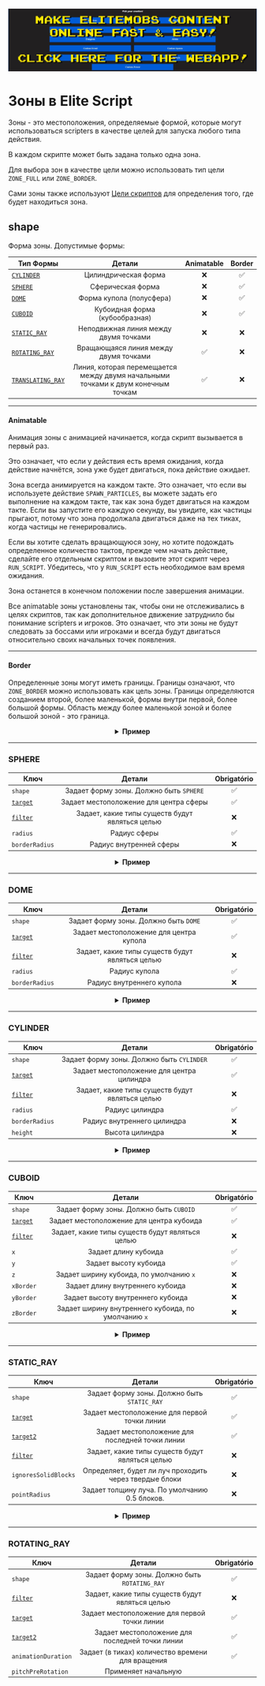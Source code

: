 [![webapp_banner.jpg](../../../img/wiki/webapp_banner.jpg)](https://magmaguy.com/webapp/webapp.html)

# Зоны в Elite Script

Зоны - это местоположения, определяемые формой, которые могут использоваться scripters  в качестве целей для запуска любого типа действия.

В каждом скрипте может быть задана только одна зона.

Для выбора зон в качестве цели можно использовать тип цели `ZONE_FULL` или `ZONE_BORDER`.

Сами зоны также используют [Цели скриптов]($language$/elitemobs/elitescript_targets.md) для определения того, где будет находиться зона.

## shape

Форма зоны. Допустимые формы:

| Тип Формы                                                               | Детали | Animatable | Border |
|--------------------------------------------------------------------------| :-: | :-: | :-: |
| [`CYLINDER`]($language$/elitemobs/elitescript_zones.md&section=cylinder)         | Цилиндрическая форма | ❌ | ✅ |
| [`SPHERE`]($language$/elitemobs/elitescript_zones.md&section=sphere)             | Сферическая форма | ❌ | ✅ |
| [`DOME`]($language$/elitemobs/elitescript_zones.md&section=dome)                 | Форма купола (полусфера) | ❌ | ✅ |
| [`CUBOID`]($language$/elitemobs/elitescript_zones.md&section=cuboid)             | Кубоидная форма (кубообразная) | ❌ | ✅ |
| [`STATIC_RAY`]($language$/elitemobs/elitescript_zones.md&section=static_ray)     | Неподвижная линия между двумя точками | ❌ | ❌ |
| [`ROTATING_RAY`]($language$/elitemobs/elitescript_zones.md&section=rotating_ray) | Вращающаяся линия между двумя точками | ✅ | ❌ |
| [`TRANSLATING_RAY`]($language$/elitemobs/elitescript_zones.md&section=translating_ray) | Линия, которая перемещается между двумя начальными точками к двум конечным точкам | ✅ | ❌ |

---

#### Animatable

Анимация зоны с анимацией начинается, когда скрипт вызывается в первый раз.

Это означает, что если у действия есть время ожидания, когда действие начнётся, зона уже будет двигаться, пока действие ожидает.

Зона всегда анимируется на каждом такте. Это означает, что если вы используете действие `SPAWN_PARTICLES`, вы можете задать его выполнение на каждом такте, так как зона будет двигаться на каждом такте. Если вы запустите его каждую секунду, вы увидите, как частицы прыгают, потому что зона продолжала двигаться даже на тех тиках, когда частицы не генерировались.

Если вы хотите сделать вращающуюся зону, но хотите подождать определенное количество тактов, прежде чем начать действие, сделайте его отдельным скриптом и вызовите этот скрипт через `RUN_SCRIPT`.  Убедитесь, что у  `RUN_SCRIPT`  есть необходимое вам время ожидания.

Зона останется в конечном положении после завершения анимации.

Все animatable зоны установлены так, чтобы они не отслеживались в целях скриптов, так как дополнительное движение затруднило бы понимание scripters  и игроков. Это означает, что эти зоны не будут следовать за боссами или игроками и всегда будут двигаться относительно своих начальных точек появления.

---

#### Border

Определенные зоны могут иметь границы. Границы означают, что `ZONE_BORDER`  можно использовать как цель зоны. Границы определяются созданием второй, более маленькой, формы внутри первой, более большой формы.  Область между более маленькой зоной и более большой зоной - это граница.

<div align="center">

<details> 

<summary><b>Пример</b></summary>

<div align="left">

```yaml
eliteScript:
  Example:
    Events:
      - EliteMobDamagedByPlayerEvent
    Zone:
      shape: CYLINDER
      radius: 4
      borderRadius: 3
      height: 8
      Target:
        targetType: SELF
    Actions:
      - action: SPAWN_PARTICLE
        particles:
          - particle: SMOKE_LARGE
        Target:
          targetType: ZONE_BORDER
        repeatEvery: 5
        times: 20
```

<div align="center">

![elitescript_zones_border.jpg](../../../img/wiki/elitescript_zones_border.jpg)

</div>

Этот скрипт создает дымовые частицы, которые  **только**  появляются на границе зоны в течение 5 секунд (repeat every 5 x times 20 = 100 ticks).

Если бы вы не использовали опцию `ZONE_BORDER`, а вместо этого  опцию  `ZONE_FULL`, то вся зона была бы покрыта дымовыми частицами, как в этом случае:

<div align="center">

![elitescript_zones_borderfull.jpg](../../../img/wiki/elitescript_zones_borderfull.jpg)

</div>

</div>

</details>

</div>

---

### SPHERE

| Ключ                                                         | Детали | Obrigatório |
|-------------------------------------------------------------| :-: | :-: |
| `shape`                                                     | Задает форму зоны. Должно быть `SPHERE` | ✅ |
| [`target`]($language$/elitemobs/elitescript_targets.md)     | Задает местоположение для центра сферы | ✅ |
| [`filter`]($language$/elitemobs/elitescript_zones.md&section=filter) | Задает, какие типы существ будут являться целью | ❌ |
| `radius`                                                    | Радиус сферы | ✅ |
| `borderRadius`                                              | Радиус внутренней сферы | ❌ |

<div align="center">

<details> 

<summary><b>Пример</b></summary>

<div align="left">

```yaml
eliteScript:
  Example:
    Events:
      - EliteMobDamagedByPlayerEvent
    Zone:
      shape: SPHERE
      radius: 4
      borderRadius: 3
      Target:
        targetType: SELF
    Actions:
      - action: SPAWN_PARTICLE
        particles:
          - particle: CLOUD
        Target:
          targetType: ZONE_FULL
        repeatEvery: 5
        times: 20
```

<div align="center">

![elitescript_zones_sphere.jpg](../../../img/wiki/elitescript_zones_sphere.jpg)

</div>

Этот скрипт демонстрирует форму сферы с помощью частиц облака.

</div>

</details>

</div>

---

### DOME

| Ключ                                                         | Детали | Obrigatório |
|-------------------------------------------------------------| :-: | :-: |
| `shape`                                                     | Задает форму зоны. Должно быть `DOME` | ✅ |
| [`target`]($language$/elitemobs/elitescript_targets.md)     | Задает местоположение для центра купола | ✅ |
| [`filter`]($language$/elitemobs/elitescript_zones.md&section=filter) | Задает, какие типы существ будут являться целью | ❌ |
| `radius`                                                    | Радиус купола | ✅ |
| `borderRadius`                                              | Радиус внутреннего купола | ❌ |

<div align="center">

<details> 

<summary><b>Пример</b></summary>

<div align="left">

```yaml
eliteScript:
  Example:
    Events:
      - EliteMobDamagedByPlayerEvent
    Zone:
      shape: DOME
      radius: 4
      borderRadius: 3
      Target:
        targetType: SELF
    Actions:
      - action: SPAWN_PARTICLE
        particles:
          - particle: CLOUD
        Target:
          targetType: ZONE_FULL
        repeatEvery: 5
        times: 20
```

<div align="center">

![elitescript_zones_dome.jpg](../../../img/wiki/elitescript_zones_dome.jpg)

</div>

Этот скрипт демонстрирует форму купола с помощью частиц облака.

</div>

</details>

</div>

---

### CYLINDER

| Ключ                                                         | Детали | Obrigatório |
|-------------------------------------------------------------| :-: | :-: |
| `shape`                                                     | Задает форму зоны. Должно быть `CYLINDER` | ✅ |
| [`target`]($language$/elitemobs/elitescript_targets.md)     | Задает местоположение для центра цилиндра | ✅ |
| [`filter`]($language$/elitemobs/elitescript_zones.md&section=filter) | Задает, какие типы существ будут являться целью | ❌ |
| `radius`                                                    | Радиус цилиндра | ✅ |
| `borderRadius`                                              | Радиус внутреннего цилиндра | ❌ |
| `height`                                                    | Высота цилиндра | ❌ |

<div align="center">

<details> 

<summary><b>Пример</b></summary>

<div align="left">

```yaml
eliteScript:
  Example:
    Events:
      - EliteMobDamagedByPlayerEvent
    Zone:
      shape: CYLINDER
      radius: 4
      borderRadius: 3
      height: 8
      Target:
        targetType: SELF
    Actions:
      - action: SPAWN_PARTICLE
        particles:
          - particle: CLOUD
        Target:
          targetType: ZONE_FULL
        repeatEvery: 5
        times: 20
```

<div align="center">

![elitescript_zones_cylinder.jpg](../../../img/wiki/elitescript_zones_cylinder.jpg)

</div>

Этот скрипт демонстрирует форму цилиндра с помощью частиц облака.

</div>

</details>

</div>

---

### CUBOID

| Ключ                                                         | Детали | Obrigatório |
|-------------------------------------------------------------| :-: | :-: |
| `shape`                                                     | Задает форму зоны. Должно быть `CUBOID` | ✅ |
| [`target`]($language$/elitemobs/elitescript_targets.md)     | Задает местоположение для центра кубоида | ✅ |
| [`filter`]($language$/elitemobs/elitescript_zones.md&section=filter) | Задает, какие типы существ будут являться целью | ❌ |
| `x`                                                         | Задает длину кубоида | ✅ |
| `y`                                                         | Задает высоту кубоида | ✅ |
| `z`                                                         | Задает ширину кубоида, по умолчанию `x` | ❌ |
| `xBorder`                                                   | Задает длину внутреннего кубоида | ❌ |
| `yBorder`                                                   | Задает высоту внутреннего кубоида | ❌ |
| `zBorder`                                                   | Задает ширину внутреннего кубоида, по умолчанию `x` | ❌ |

<div align="center">

<details> 

<summary><b>Пример</b></summary>

<div align="left">

```yaml
eliteScript:
  Example:
    Events:
      - EliteMobDamagedByPlayerEvent
    Zone:
      shape: CUBOID
      x: 4
      y: 4
      z: 4
      xBorder: 3
      yBorder: 3
      zBorder: 3
      Target:
        targetType: SELF
    Actions:
      - action: SPAWN_PARTICLE
        particles:
          - particle: CLOUD
        Target:
          targetType: ZONE_FULL
        repeatEvery: 5
        times: 20
```

<div align="center">

![elitescript_zones_cuboid.jpg](../../../img/wiki/elitescript_zones_cuboid.jpg)

</div>

Этот скрипт демонстрирует форму кубоида с помощью частиц облака.

</div>

</details>

</div>

---

### STATIC_RAY

| Ключ                                                         | Детали | Obrigatório |
|-------------------------------------------------------------| :-: | :-: |
| `shape`                                                     | Задает форму зоны. Должно быть `STATIC_RAY` | ✅ |
| [`target`]($language$/elitemobs/elitescript_targets.md)     | Задает местоположение для первой точки линии | ✅ |
| [`target2`]($language$/elitemobs/elitescript_targets.md)    | Задает местоположение для последней точки линии | ✅ |
| [`filter`]($language$/elitemobs/elitescript_zones.md&section=filter) | Задает, какие типы существ будут являться целью | ❌ |
| `ignoresSolidBlocks`                                        | Определяет, будет ли луч проходить через твердые блоки | ❌ |
| `pointRadius`                                               | Задает толщину луча. По умолчанию 0.5 блоков. | ❌ |

<div align="center">

<details> 

<summary><b>Пример</b></summary>

<div align="left">

```yaml
eliteScript:
  Example:
    Events:
      - EliteMobDamagedByPlayerEvent
    Zone:
      shape: STATIC_RAY
      Target2:
        targetType: DIRECT_TARGET
        offset: 0,1,0
      Target:
        targetType: SELF
        offset: 0,1,0
    Actions:
      - action: SPAWN_PARTICLE
        particles:
          - particle: CLOUD
        Target:
          targetType: ZONE_FULL
        repeatEvery: 5
        times: 20
```

<div align="center">

![elitescript_zones_staticray.jpg](../../../img/wiki/elitescript_zones_staticray.jpg)

</div>

Этот скрипт демонстрирует форму статического луча с помощью частиц облака. 

Мы скорректировали высоту зоны, используя опцию `offset` на обоих концах зоны, чтобы луч появлялся из середины игрока и босса, иначе луч появлялся бы у их ног.

</div>

</details>

</div>

---

### ROTATING_RAY

| Ключ                                                         | Детали | Obrigatório |
|-------------------------------------------------------------| :-: | :-: |
| `shape`                                                     | Задает форму зоны. Должно быть `ROTATING_RAY` | ✅ |
| [`filter`]($language$/elitemobs/elitescript_zones.md&section=filter)  | Задает, какие типы существ будут являться целью | ❌ |
| [`target`]($language$/elitemobs/elitescript_targets.md)     | Задает местоположение для первой точки линии | ✅ |
| [`target2`]($language$/elitemobs/elitescript_targets.md)    | Задает местоположение для последней точки линии | ✅ |
| `animationDuration`                                         | Задает (в тиках) количество времени для вращения | ✅ |
| `pitchPreRotation`                                          | Применяет начальную 




